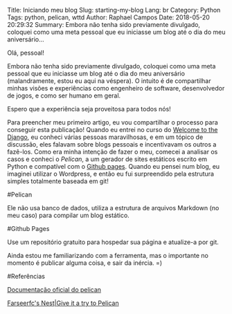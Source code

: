 Title: Iniciando meu blog
Slug: starting-my-blog
Lang: br
Category: Python
Tags: python, pelican, wttd
Author: Raphael Campos
Date: 2018-05-20 20:29:32
Summary: Embora não tenha sido previamente divulgado, coloquei como uma meta pessoal que eu iniciasse um blog até o dia do meu aniversário...

Olá, pessoal!

Embora não tenha sido previamente divulgado, coloquei como uma meta pessoal que eu iniciasse um blog até o dia do meu aniversário (malandramente, estou eu aqui na véspera). O intuito é de compartilhar minhas visões e experiências como engenheiro de software, desenvolvedor de jogos, e como ser humano em geral.

Espero que a experiência seja proveitosa para todos nós!

Para preencher meu primeiro artigo, eu vou compartilhar o processo para conseguir esta publicação! Quando eu entrei no curso do [Welcome to the Django](http://welcometothedjango.com.br), eu conheci várias pessoas maravilhosas, e em um tópico de discussão, eles falavam sobre blogs pessoais e incentivavam os outros a fazê-los. Como era minha intenção de fazer o meu, comecei a analisar os casos e conheci o *Pelican*, a um gerador de sites estáticos escrito em Python e compatível com o [Github pages](http://pages.github.com). Quando eu pensei num blog, eu imaginei utilizar o Wordpress, e então eu fui surpreendido pela estrutura simples totalmente baseada em git!

#Pelican


Ele não usa banco de dados, utiliza a estrutura de arquivos Markdown (no meu caso) para compilar um blog estático.

#Github Pages


Use um repositório gratuito para hospedar sua página e atualize-a por git.

Ainda estou me familiarizando com a ferramenta, mas o importante no momento é publicar alguma coisa, e sair da inércia. =)

#Referências


[Documentação oficial do pelican](http://docs.getpelican.com/en/stable/quickstart.html)

[Farseerfc's Nest|Give it a try to Pelican](https://farseerfc.me/en/try-pelican.html)

